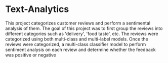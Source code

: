 # Text-Analytics
This project categorizes customer reviews and perform a sentimental analysis of them. The goal of this project was to first group the reviews into different categories such as 'delivery', 'food taste', etc. The reviews were categorized using both multi-class and multi-label models. Once the reviews were categorized, a multi-class classifier model to perform sentiment analysis on each review and determine whether the feedback was positive or negative
